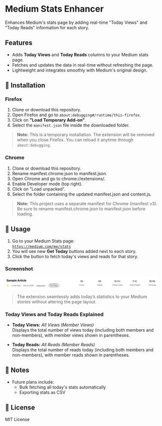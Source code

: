 # Medium Stats Enhancer

Enhances Medium's stats page by adding real-time "Today Views" and "Today Reads" information for each story.

## Features

-   Adds **Today Views** and **Today Reads** columns to your Medium stats page.
-   Fetches and updates the data in real-time without refreshing the page.
-   Lightweight and integrates smoothly with Medium's original design.

## 🚀 Installation

### Firefox

1. Clone or download this repository.
2. Open Firefox and go to `about:debugging#/runtime/this-firefox`.
3. Click on **"Load Temporary Add-on"**.
4. Select the `manifest.json` file inside the downloaded folder.

> **Note:** This is a temporary installation. The extension will be removed when you close Firefox. You can reload it anytime through `about:debugging`.

### Chrome

1. Clone or download this repository.
2. Rename manifest.chrome.json to manifest.json.
3. Open Chrome and go to chrome://extensions/.
4. Enable Developer mode (top right).
5. Click on "Load unpacked".
6. Select the folder containing the updated manifest.json and content.js.

> **Note:** This project uses a separate manifest for Chrome (manifest v3). Be sure to rename manifest.chrome.json to manifest.json before loading.

## 📖 Usage

1. Go to your Medium Stats page:  
   [`https://medium.com/me/stats`](https://medium.com/me/stats)
2. You will see new **Get Today** buttons added next to each story.
3. Click the button to fetch today's views and reads for that story.

### Screenshot

![Medium Stats Enhancer Screenshot](screenshot.png)

> The extension seamlessly adds today’s statistics to your Medium stories without altering the page layout.

### Today Views and Today Reads Explained

-   **Today Views:** _All Views (Member Views)_  
    Displays the total number of views today (including both members and non-members), with member views shown in parentheses.

-   **Today Reads:** _All Reads (Member Reads)_  
    Displays the total number of reads today (including both members and non-members), with member reads shown in parentheses.

## 📌 Notes

-   Future plans include:
    -   Bulk fetching all today's stats automatically
    -   Exporting stats as CSV

## 📜 License

MIT License
